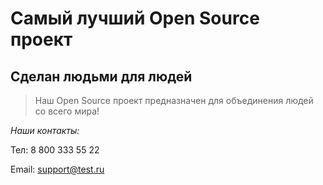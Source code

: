 # Самый лучший Open Source проект

## Сделан людьми для людей

> Наш Open Source проект предназначен для объединения людей со всего мира!

_Наши контакты:_ 

Тел: 8 800 333 55 22

Email: support@test.ru
